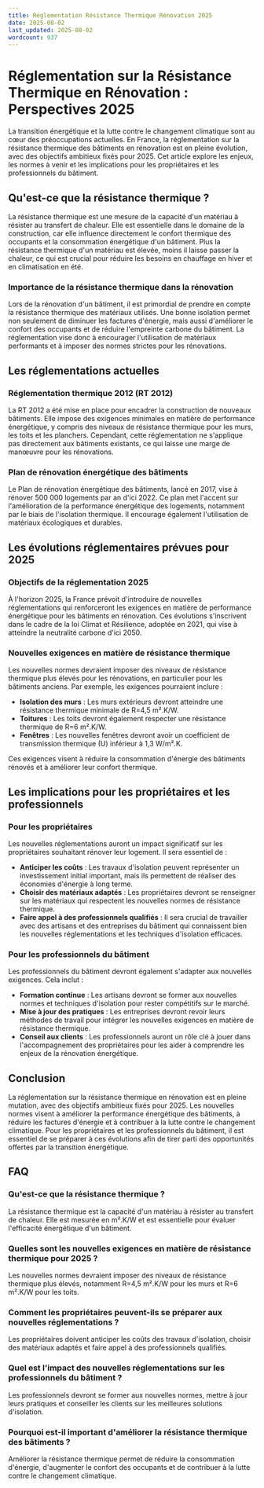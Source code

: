 ```yaml
---
title: Réglementation Résistance Thermique Rénovation 2025
date: 2025-08-02
last_updated: 2025-08-02
wordcount: 937
---
```


# Réglementation sur la Résistance Thermique en Rénovation : Perspectives 2025

La transition énergétique et la lutte contre le changement climatique sont au cœur des préoccupations actuelles. En France, la réglementation sur la résistance thermique des bâtiments en rénovation est en pleine évolution, avec des objectifs ambitieux fixés pour 2025. Cet article explore les enjeux, les normes à venir et les implications pour les propriétaires et les professionnels du bâtiment.

## Qu'est-ce que la résistance thermique ?

La résistance thermique est une mesure de la capacité d'un matériau à résister au transfert de chaleur. Elle est essentielle dans le domaine de la construction, car elle influence directement le confort thermique des occupants et la consommation énergétique d'un bâtiment. Plus la résistance thermique d'un matériau est élevée, moins il laisse passer la chaleur, ce qui est crucial pour réduire les besoins en chauffage en hiver et en climatisation en été.

### Importance de la résistance thermique dans la rénovation

Lors de la rénovation d'un bâtiment, il est primordial de prendre en compte la résistance thermique des matériaux utilisés. Une bonne isolation permet non seulement de diminuer les factures d'énergie, mais aussi d'améliorer le confort des occupants et de réduire l'empreinte carbone du bâtiment. La réglementation vise donc à encourager l'utilisation de matériaux performants et à imposer des normes strictes pour les rénovations.

## Les réglementations actuelles

### Réglementation thermique 2012 (RT 2012)

La RT 2012 a été mise en place pour encadrer la construction de nouveaux bâtiments. Elle impose des exigences minimales en matière de performance énergétique, y compris des niveaux de résistance thermique pour les murs, les toits et les planchers. Cependant, cette réglementation ne s'applique pas directement aux bâtiments existants, ce qui laisse une marge de manœuvre pour les rénovations.

### Plan de rénovation énergétique des bâtiments

Le Plan de rénovation énergétique des bâtiments, lancé en 2017, vise à rénover 500 000 logements par an d'ici 2022. Ce plan met l'accent sur l'amélioration de la performance énergétique des logements, notamment par le biais de l'isolation thermique. Il encourage également l'utilisation de matériaux écologiques et durables.

## Les évolutions réglementaires prévues pour 2025

### Objectifs de la réglementation 2025

À l'horizon 2025, la France prévoit d'introduire de nouvelles réglementations qui renforceront les exigences en matière de performance énergétique pour les bâtiments en rénovation. Ces évolutions s'inscrivent dans le cadre de la loi Climat et Résilience, adoptée en 2021, qui vise à atteindre la neutralité carbone d'ici 2050.

### Nouvelles exigences en matière de résistance thermique

Les nouvelles normes devraient imposer des niveaux de résistance thermique plus élevés pour les rénovations, en particulier pour les bâtiments anciens. Par exemple, les exigences pourraient inclure :

- **Isolation des murs** : Les murs extérieurs devront atteindre une résistance thermique minimale de R=4,5 m².K/W.
- **Toitures** : Les toits devront également respecter une résistance thermique de R=6 m².K/W.
- **Fenêtres** : Les nouvelles fenêtres devront avoir un coefficient de transmission thermique (U) inférieur à 1,3 W/m².K.

Ces exigences visent à réduire la consommation d'énergie des bâtiments rénovés et à améliorer leur confort thermique.

## Les implications pour les propriétaires et les professionnels

### Pour les propriétaires

Les nouvelles réglementations auront un impact significatif sur les propriétaires souhaitant rénover leur logement. Il sera essentiel de :

- **Anticiper les coûts** : Les travaux d'isolation peuvent représenter un investissement initial important, mais ils permettent de réaliser des économies d'énergie à long terme.
- **Choisir des matériaux adaptés** : Les propriétaires devront se renseigner sur les matériaux qui respectent les nouvelles normes de résistance thermique.
- **Faire appel à des professionnels qualifiés** : Il sera crucial de travailler avec des artisans et des entreprises du bâtiment qui connaissent bien les nouvelles réglementations et les techniques d'isolation efficaces.

### Pour les professionnels du bâtiment

Les professionnels du bâtiment devront également s'adapter aux nouvelles exigences. Cela inclut :

- **Formation continue** : Les artisans devront se former aux nouvelles normes et techniques d'isolation pour rester compétitifs sur le marché.
- **Mise à jour des pratiques** : Les entreprises devront revoir leurs méthodes de travail pour intégrer les nouvelles exigences en matière de résistance thermique.
- **Conseil aux clients** : Les professionnels auront un rôle clé à jouer dans l'accompagnement des propriétaires pour les aider à comprendre les enjeux de la rénovation énergétique.

## Conclusion

La réglementation sur la résistance thermique en rénovation est en pleine mutation, avec des objectifs ambitieux fixés pour 2025. Les nouvelles normes visent à améliorer la performance énergétique des bâtiments, à réduire les factures d'énergie et à contribuer à la lutte contre le changement climatique. Pour les propriétaires et les professionnels du bâtiment, il est essentiel de se préparer à ces évolutions afin de tirer parti des opportunités offertes par la transition énergétique.

## FAQ

### Qu'est-ce que la résistance thermique ?

La résistance thermique est la capacité d'un matériau à résister au transfert de chaleur. Elle est mesurée en m².K/W et est essentielle pour évaluer l'efficacité énergétique d'un bâtiment.

### Quelles sont les nouvelles exigences en matière de résistance thermique pour 2025 ?

Les nouvelles normes devraient imposer des niveaux de résistance thermique plus élevés, notamment R=4,5 m².K/W pour les murs et R=6 m².K/W pour les toits.

### Comment les propriétaires peuvent-ils se préparer aux nouvelles réglementations ?

Les propriétaires doivent anticiper les coûts des travaux d'isolation, choisir des matériaux adaptés et faire appel à des professionnels qualifiés.

### Quel est l'impact des nouvelles réglementations sur les professionnels du bâtiment ?

Les professionnels devront se former aux nouvelles normes, mettre à jour leurs pratiques et conseiller les clients sur les meilleures solutions d'isolation.

### Pourquoi est-il important d'améliorer la résistance thermique des bâtiments ?

Améliorer la résistance thermique permet de réduire la consommation d'énergie, d'augmenter le confort des occupants et de contribuer à la lutte contre le changement climatique.